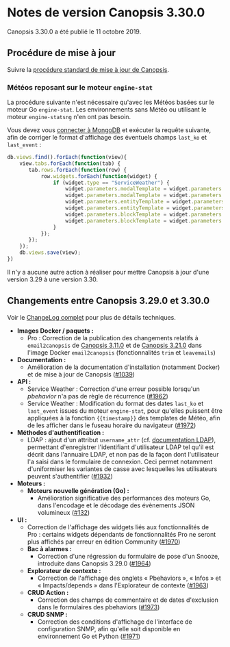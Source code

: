 # Notes de version Canopsis 3.30.0

Canopsis 3.30.0 a été publié le 11 octobre 2019.

## Procédure de mise à jour

Suivre la [procédure standard de mise à jour de Canopsis](../guide-administration/mise-a-jour/index.md).

### Météos reposant sur le moteur `engine-stat`

La procédure suivante n'est nécessaire qu'avec les Météos basées sur le moteur Go `engine-stat`. Les environnements sans Météo ou utilisant le moteur `engine-statsng` n'en ont pas besoin.

Vous devez vous [connecter à MongoDB](../guide-administration/administration-avancee/connexion-a-la-base-de-donnees.md) et exécuter la requête suivante, afin de corriger le format d'affichage des éventuels champs `last_ko` et `last_event` :
```js
db.views.find().forEach(function(view){
    view.tabs.forEach(function(tab) {
       tab.rows.forEach(function(row) {
           row.widgets.forEach(function(widget) {
               if (widget.type == "ServiceWeather") {
                   widget.parameters.modalTemplate = widget.parameters.modalTemplate.replace("entity.stats.last_ko", "timestamp entity.stats.last_ko")
                   widget.parameters.modalTemplate = widget.parameters.modalTemplate.replace("entity.stats.last_event", "timestamp entity.stats.last_event")
                   widget.parameters.entityTemplate = widget.parameters.entityTemplate.replace("entity.stats.last_ko", "timestamp entity.stats.last_ko")
                   widget.parameters.entityTemplate = widget.parameters.entityTemplate.replace("entity.stats.last_event", "timestamp entity.stats.last_event")
                   widget.parameters.blockTemplate = widget.parameters.blockTemplate.replace("entity.stats.last_ko", "timestamp entity.stats.last_ko")
                   widget.parameters.blockTemplate = widget.parameters.blockTemplate.replace("entity.stats.last_event", "timestamp entity.stats.last_event")
               }
           });
       });
    });
    db.views.save(view);
})
```

Il n'y a aucune autre action à réaliser pour mettre Canopsis à jour d'une version 3.29 à une version 3.30.

## Changements entre Canopsis 3.29.0 et 3.30.0

Voir le [ChangeLog complet](https://git.canopsis.net/canopsis/canopsis/blob/develop/CHANGELOG.md) pour plus de détails techniques.

*  **Images Docker / paquets :**
    *  Pro : Correction de la publication des changements relatifs à `email2canopsis` de [Canopsis 3.11.0](3.11.0.md) et de [Canopsis 3.21.0](3.21.0.md) dans l'image Docker `email2canopsis` (fonctionnalités `trim` et `leavemails`)
*  **Documentation :**
    *  Amélioration de la documentation d'installation (notamment Docker) et de mise à jour de Canopsis ([#1039](https://git.canopsis.net/canopsis/canopsis/issues/1039))
*  **API :**
    *  Service Weather : Correction d'une erreur possible lorsqu'un *pbehavior* n'a pas de règle de récurrence ([#1962](https://git.canopsis.net/canopsis/canopsis/issues/1962))
    *  Service Weather : Modification du format des dates `last_ko` et `last_event` issues du moteur `engine-stat`, pour qu'elles puissent être appliquées à la fonction `{{timestamp}}` des templates de Météo, afin de les afficher dans le fuseau horaire du navigateur ([#1972](https://git.canopsis.net/canopsis/canopsis/issues/1972))
*  **Méthodes d'authentification :**
    *  LDAP : ajout d'un attribut `username_attr` (cf. [documentation LDAP](../guide-administration/administration-avancee/methodes-authentification-avancees.md#configuration-de-ldap)), permettant d'enregistrer l'identifiant d'utilisateur LDAP tel qu'il est décrit dans l'annuaire LDAP, et non pas de la façon dont l'utilisateur l'a saisi dans le formulaire de connexion. Ceci permet notamment d'uniformiser les variantes de casse avec lesquelles les utilisateurs peuvent s'authentifier ([#1932](https://git.canopsis.net/canopsis/canopsis/issues/1932))
*  **Moteurs :**
    *  **Moteurs nouvelle génération (Go) :**
        *  Amélioration significative des performances des moteurs Go, dans l'encodage et le décodage des évènements JSON volumineux ([#132](https://git.canopsis.net/canopsis/go-engines/issues/132))
*  **UI :**
    *  Correction de l'affichage des widgets liés aux fonctionnalités de Pro : certains widgets dépendants de fonctionnalités Pro ne seront plus affichés par erreur en édition Community ([#1970](https://git.canopsis.net/canopsis/canopsis/issues/1970))
    *  **Bac à alarmes :**
        *  Correction d'une régression du formulaire de pose d'un Snooze, introduite dans Canopsis 3.29.0 ([#1964](https://git.canopsis.net/canopsis/canopsis/issues/1964))
    *  **Explorateur de contexte :**
        *  Correction de l'affichage des onglets « Pbehaviors », « Infos » et « Impacts/depends » dans l'Explorateur de contexte ([#1963](https://git.canopsis.net/canopsis/canopsis/issues/1963))
    *  **CRUD Action :**
        *  Correction des champs de commentaire et de dates d'exclusion dans le formulaires des pbehaviors ([#1973](https://git.canopsis.net/canopsis/canopsis/issues/1973))
    *  **CRUD SNMP :**
        *  Correction des conditions d'affichage de l'interface de configuration SNMP, afin qu'elle soit disponible en environnement Go et Python ([#1971](https://git.canopsis.net/canopsis/canopsis/issues/1971))
